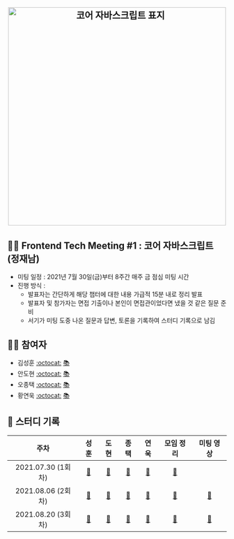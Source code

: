 <h2 align="center">
  <img src="https://user-images.githubusercontent.com/35240142/127080737-3ac776ee-6977-4eaf-b800-b1233da77d93.png" alt="코어 자바스크립트 표지" width="500">
</h2>

## 👨‍💻 Frontend Tech Meeting #1 : 코어 자바스크립트 (정재남)

- 미팅 일정 : 2021년 7월 30일(금)부터 8주간 매주 금 점심 미팅 시간
- 진행 방식 :
  - 발표자는 간단하게 해당 챕터에 대한 내용 가급적 15분 내로 정리 발표
  - 발표자 및 참가자는 면접 기출이나 본인이 면접관이었다면 냈을 것 같은 질문 준비
  - 서기가 미팅 도중 나온 질문과 답변, 토론을 기록하여 스터디 기록으로 남김

## 🙇‍♂️ 참여자

- 김성훈 [:octocat:](https://github.com/Tonyk0901) [📚](https://velog.io/@tonyk0901)
- 안도현 [:octocat:](https://github.com/) [📚](https://brunch.co.kr/@a3869b174cc1492/1)
- 오종택 [:octocat:](https://github.com/saengmotmi) [📚](https://saengmotmi.netlify.app/)
- 황연욱 [:octocat:](https://github.com/younuk23) [📚](https://solveaproblem.dev/)

## 📘 스터디 기록

|        주차        |                                 성훈                                  |                       도현                        |                                                        종택                                                        |                               연욱                                |          모임 정리           |               미팅 영상               |
| :----------------: | :-------------------------------------------------------------------: | :-----------------------------------------------: | :----------------------------------------------------------------------------------------------------------------: | :---------------------------------------------------------------: | :--------------------------: | :-----------------------------------: |
| 2021.07.30 (1회차) | [:link:](https://wecode.notion.site/622be987d093402686149eb3e675e9d0) | [:link:](https://brunch.co.kr/@a3869b174cc1492/1) |     [:link:](https://saengmotmi.netlify.app/study/2021-07-30-%EB%8D%B0%EC%9D%B4%ED%84%B0-%ED%83%80%EC%9E%85/)      |     [:link:](https://solveaproblem.dev/javacsript-data-type/)     | [:link:](./meeting/week1.md) |                                       |
| 2021.08.06 (2회차) | [:link:](https://wecode.notion.site/ec32f36a0814465d9a30583134d90d66) | [:link:](https://brunch.co.kr/@a3869b174cc1492/1) | [:link:](https://saengmotmi.netlify.app/study/2021-08-05-%EC%8B%A4%ED%96%89-%EC%BB%A8%ED%85%8D%EC%8A%A4%ED%8A%B8/) | [:link:](https://solveaproblem.dev/javascript-execution-context/) | [:link:](./meeting/week2.md) | [:link:](https://vimeo.com/583827837) |
| 2021.08.20 (3회차) | [:link:](https://wecode.notion.site/This-mojo-8863d2d97d814906925822565f7a0df4) | [:link:](https://wecode.notion.site/What-is-this-in-JS-66b73330b1cd4a6c8b9ea4c8e08e822b) |                          [:link:](https://saengmotmi.netlify.app/study/2021-08-18-this/)                           |       [:link:](https://solveaproblem.dev/javascript-this/)        | [:link:](./meeting/week3.md) | [:link:](https://vimeo.com/manage/videos/591404811)                                     |
